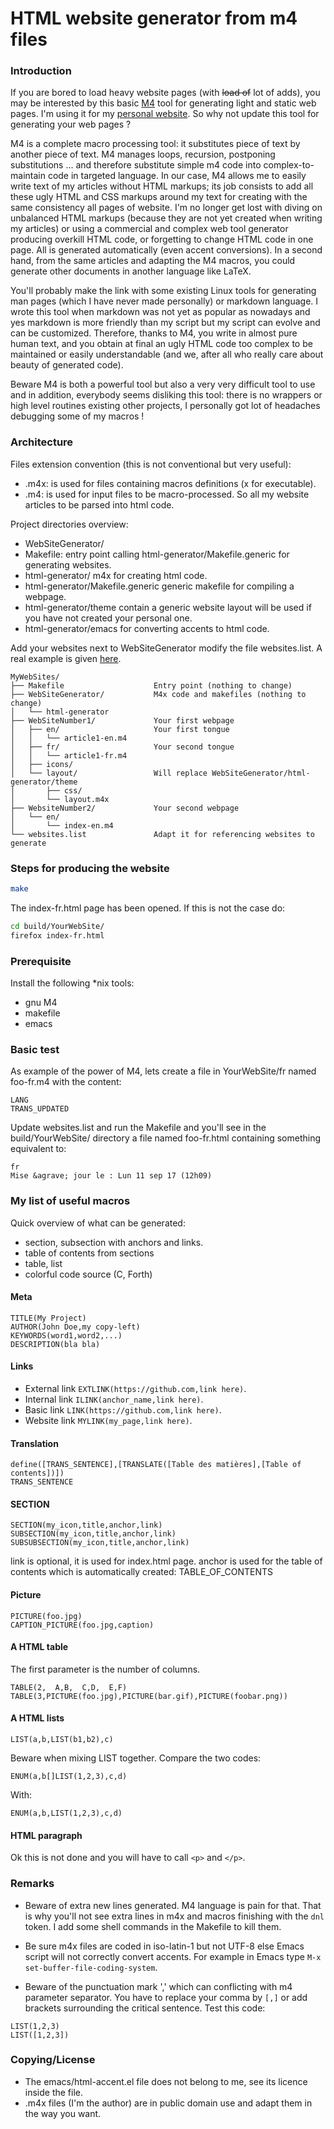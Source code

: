 # HTML website generator from m4 files

### Introduction

If you are bored to load heavy website pages (with ~~load of~~ lot of
adds), you may be interested by this basic
[M4](https://www.gnu.org/software/m4/m4.html) tool for generating
light and static web pages. I'm using it for my [personal
website](http://q.quadrat.free.fr/index-fr.html).  So why not update
this tool for generating your web pages ?

M4 is a complete macro processing tool: it substitutes piece of text
by another piece of text. M4 manages loops, recursion, postponing
substitutions ... and therefore substitute simple m4 code into
complex-to-maintain code in targeted language. In our case, M4 allows
me to easily write text of my articles without HTML markups; its job
consists to add all these ugly HTML and CSS markups around my text for
creating with the same consistency all pages of website.  I'm no
longer get lost with diving on unbalanced HTML markups (because they
are not yet created when writing my articles) or using a commercial
and complex web tool generator producing overkill HTML code, or
forgetting to change HTML code in one page. All is generated
automatically (even accent conversions). In a second hand, from the
same articles and adapting the M4 macros, you could generate other
documents in another language like LaTeX.

You'll probably make the link with some existing Linux tools for
generating man pages (which I have never made personally) or markdown
language. I wrote this tool when markdown was not yet as popular as
nowadays and yes markdown is more friendly than my script but my
script can evolve and can be customized. Therefore, thanks to M4, you
write in almost pure human text, and you obtain at final an ugly HTML
code too complex to be maintained or easily understandable (and we,
after all who really care about beauty of generated code).

Beware M4 is both a powerful tool but also a very very difficult tool
to use and in addition, everybody seems disliking this tool: there is
no wrappers or high level routines existing other projects, I
personally got lot of headaches debugging some of my macros !

### Architecture

Files extension convention (this is not conventional but very useful):
* .m4x: is used for files containing macros definitions (x for executable).
* .m4: is used for input files to be macro-processed. So all my website
articles to be parsed into html code.

Project directories overview:
* WebSiteGenerator/
* Makefile: entry point calling html-generator/Makefile.generic for generating websites.
* html-generator/ m4x for creating html code.
* html-generator/Makefile.generic generic makefile for compiling a webpage.
* html-generator/theme contain a generic website layout will be used if you have not created your personal one.
* html-generator/emacs for converting accents to html code.

Add your websites next to WebSiteGenerator modify the file
websites.list. A real example is given
[here](https://github.com/Lecrapouille/MyWebSiteSrc).

```
MyWebSites/
├── Makefile                    Entry point (nothing to change)
├── WebSiteGenerator/           M4x code and makefiles (nothing to change)
│   └── html-generator
├── WebSiteNumber1/             Your first webpage
│   ├── en/                     Your first tongue
│   │   └── article1-en.m4
│   ├── fr/                     Your second tongue
│   │   └── article1-fr.m4
│   ├── icons/
│   └── layout/                 Will replace WebSiteGenerator/html-generator/theme
│       ├── css/
│       └── layout.m4x
├── WebsiteNumber2/             Your second webpage
│   └── en/
│       └── index-en.m4
└── websites.list               Adapt it for referencing websites to generate
```

### Steps for producing the website
```sh
make
```

The index-fr.html page has been opened. If this is not the case do:
```sh
cd build/YourWebSite/
firefox index-fr.html
```

### Prerequisite

Install the following *nix tools:
* gnu M4
* makefile
* emacs

### Basic test

As example of the power of M4, lets create a file in YourWebSite/fr named foo-fr.m4 with the content:
```
LANG
TRANS_UPDATED
```

Update websites.list and run the Makefile and you'll see in the build/YourWebSite/ directory a
file named foo-fr.html containing something equivalent to:
```
fr
Mise &agrave; jour le : Lun 11 sep 17 (12h09)
````

### My list of useful macros

Quick overview of what can be generated:
* section, subsection with anchors and links.
* table of contents from sections
* table, list
* colorful code source (C, Forth)

#### Meta

```
TITLE(My Project)
AUTHOR(John Doe,my copy-left)
KEYWORDS(word1,word2,...)
DESCRIPTION(bla bla)
```

#### Links

* External link `EXTLINK(https://github.com,link here)`.
* Internal link `ILINK(anchor_name,link here)`.
* Basic link `LINK(https://github.com,link here)`.
* Website link `MYLINK(my_page,link here)`.

#### Translation

```
define([TRANS_SENTENCE],[TRANSLATE([Table des matières],[Table of contents])])
TRANS_SENTENCE
```

#### SECTION

```
SECTION(my_icon,title,anchor,link)
SUBSECTION(my_icon,title,anchor,link)
SUBSUBSECTION(my_icon,title,anchor,link)
```

link is optional, it is used for index.html page. anchor is used for
the table of contents which is automatically created: TABLE_OF_CONTENTS

#### Picture

```
PICTURE(foo.jpg)
CAPTION_PICTURE(foo.jpg,caption)
```

#### A HTML table

The first parameter is the number of columns.
```
TABLE(2,  A,B,  C,D,  E,F)
TABLE(3,PICTURE(foo.jpg),PICTURE(bar.gif),PICTURE(foobar.png))
```

#### A HTML lists

```
LIST(a,b,LIST(b1,b2),c)
```

Beware when mixing LIST together. Compare the two codes:
```
ENUM(a,b[]LIST(1,2,3),c,d)
```
With:
```
ENUM(a,b,LIST(1,2,3),c,d)
```

#### HTML paragraph

Ok this is not done and you will have to call `<p>` and `</p>`.

### Remarks

* Beware of extra new lines generated. M4 language is pain for
  that. That is why you'll not see extra lines in m4x and macros
  finishing with the `dnl` token. I add some shell commands in the
  Makefile to kill them.

* Be sure m4x files are coded in iso-latin-1 but not UTF-8 else Emacs
  script will not correctly convert accents. For example in Emacs type
  `M-x set-buffer-file-coding-system`.

* Beware of the punctuation mark ',' which can conflicting with m4
  parameter separator. You have to replace your comma by `[,]` or add
  brackets surrounding the critical sentence. Test this code:

```
LIST(1,2,3)
LIST([1,2,3])
```

### Copying/License

* The emacs/html-accent.el file does not belong to me, see its licence inside the file.
* .m4x files (I'm the author) are in public domain use and adapt them in the way you want.
